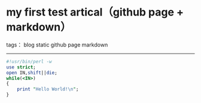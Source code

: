 # my first test artical（github page + markdown）

tags： blog static github page markdown

---


```perl
#!usr/bin/perl -w
use strict;
open IN,shift||die;
while(<IN>)
{
    print "Hello World!\n";
}
```

<i class="icon-weibo"></i>